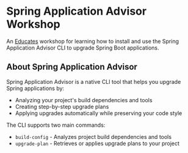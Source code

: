 # Spring Application Advisor Workshop

An [Educates](https://educates.dev) workshop for learning how to install and use the Spring Application Advisor CLI to upgrade Spring Boot applications.

## About Spring Application Advisor

Spring Application Advisor is a native CLI tool that helps you upgrade Spring applications by:

- Analyzing your project's build dependencies and tools
- Creating step-by-step upgrade plans
- Applying upgrades automatically while preserving your code style

The CLI supports two main commands:
- `build-config` - Analyzes project build dependencies and tools
- `upgrade-plan` - Retrieves or applies upgrade plans to your project
